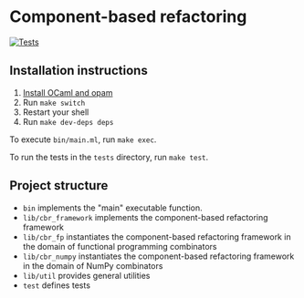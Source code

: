 # Component-based refactoring

[![Tests](https://github.com/justinlubin/component-based-refactoring/actions/workflows/workflow.yml/badge.svg)](https://github.com/justinlubin/component-based-refactoring/actions/workflows/workflow.yml)

## Installation instructions

1. [Install OCaml and opam](https://ocaml.org/docs/up-and-running)
2. Run `make switch`
3. Restart your shell
4. Run `make dev-deps deps`

To execute `bin/main.ml`, run `make exec`.

To run the tests in the `tests` directory, run `make test`.

## Project structure

- `bin` implements the "main" executable function.
- `lib/cbr_framework` implements the component-based refactoring framework
- `lib/cbr_fp` instantiates the component-based refactoring framework in the
  domain of functional programming combinators
- `lib/cbr_numpy` instantiates the component-based refactoring framework in the
  domain of NumPy combinators
- `lib/util` provides general utilities
- `test` defines tests

